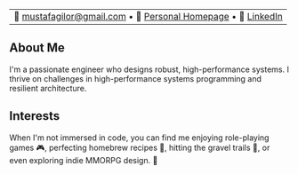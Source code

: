 <table>
  <tr>
    <td align="left" valign="middle">
      📧 <a href="mailto:mustafagilor@gmail.com">mustafagilor@gmail.com</a> • 
      🔗 <a href="https://mkg.dev/">Personal Homepage</a> • 
      💼 <a href="https://www.linkedin.com/in/mustafakemalgilor">LinkedIn</a>
    </td>
  </tr>
</table>

## About Me

I'm a passionate engineer who designs robust, high-performance systems. I thrive on challenges in high-performance systems programming and resilient architecture.

## Interests

When I'm not immersed in code, you can find me enjoying role-playing games 🎮, perfecting homebrew recipes 🍺, hitting the gravel trails 🚴, or even exploring indie MMORPG design. 🎲
